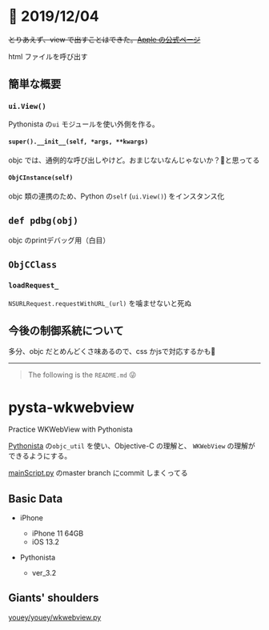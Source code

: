 # 📝 2019/12/04

~~とりあえず、view で出すことはできた。[Apple の公式ページ](https://www.apple.com/jp/)~~



html ファイルを呼び出す


## 簡単な概要

### `ui.View()`

Pythonista の`ui` モジュールを使い外側を作る。

#### `super().__init__(self, *args, **kwargs)`
objc では、通例的な呼び出しやけど。おまじないなんじゃないか？🤔と思ってる

#### `ObjCInstance(self)`
objc 類の連携のため、Python の`self` (`ui.View()`) をインスタンス化


## `def pdbg(obj)`

objc のprintデバッグ用（白目）

## `ObjCClass`

### `loadRequest_`
`NSURLRequest.requestWithURL_(url)` を噛ませないと死ぬ


## 今後の制御系統について
多分、objc だとめんどくさ味あるので、css かjsで対応するかも🤗





---

> The following is the `README.md` 😜

# pysta-wkwebview

Practice WKWebView with Pythonista

[Pythonista](http://omz-software.com/pythonista/) の`objc_util` を使い、Objective-C の理解と、 `WKWebView` の理解ができるようにする。



[mainScript.py](https://github.com/pome-ta/pysta-wkwebview/blob/master/mainScript.py) のmaster branch にcommit しまくってる


## Basic Data
- iPhone
	- iPhone 11 64GB
	- iOS 13.2

- Pythonista
	- ver_3.2

## Giants' shoulders

[youey/youey/wkwebview.py](https://github.com/mikaelho/youey/blob/master/youey/wkwebview.py)


